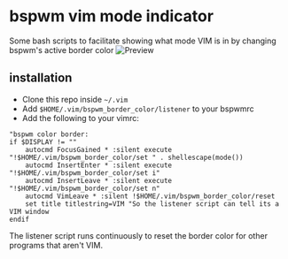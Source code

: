 # bspwm vim mode indicator
Some bash scripts to facilitate showing what mode VIM is in by changing bspwm's active border color
![Preview](https://i.imgur.com/Mu0SbTf.gif)
## installation

 - Clone this repo inside `~/.vim`
 - Add `$HOME/.vim/bspwm_border_color/listener` to your bspwmrc
 - Add the following to your vimrc:
```
"bspwm color border:
if $DISPLAY != ""
	autocmd FocusGained * :silent execute "!$HOME/.vim/bspwm_border_color/set " . shellescape(mode())
	autocmd InsertEnter * :silent execute "!$HOME/.vim/bspwm_border_color/set i"
	autocmd InsertLeave * :silent execute "!$HOME/.vim/bspwm_border_color/set n"
	autocmd VimLeave * :silent !$HOME/.vim/bspwm_border_color/reset
	set title titlestring=VIM "So the listener script can tell its a VIM window
endif
```
The listener script runs continuously to reset the border color for other programs that aren't VIM.
